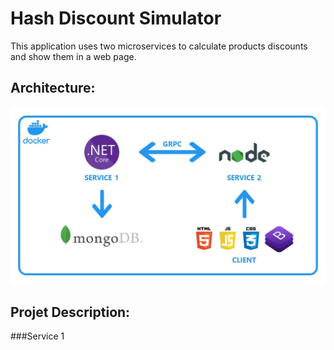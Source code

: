 # Hash Discount Simulator
This application uses two microservices to calculate products discounts and show them in a web page.

## Architecture: 
![Solution Architecture](https://github.com/gastraube/hash-discount-calculator/blob/master/HASH.ProductsList/client/img/scheme.JPG?raw=true)

## Projet Description: 
###Service 1

